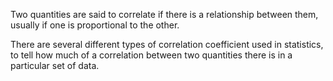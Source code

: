 Two quantities are said to correlate if there is a relationship between
them, usually if one is proportional to the other.

There are several different types of correlation coefficient used in
statistics, to tell how much of a correlation between two quantities
there is in a particular set of data.
